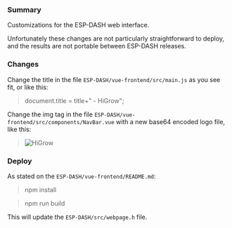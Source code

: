 
### Summary

Customizations for the ESP-DASH web interface.

Unfortunately these changes are not particularly straightforward to deploy, and the results are not portable between ESP-DASH releases.

### Changes

Change the title in the file `ESP-DASH/vue-frontend/src/main.js` as you see fit, or like this:

> document.title = title+" - HiGrow";

Change the img tag in the file `ESP-DASH/vue-frontend/src/components/NavBar.vue` with a new base64 encoded logo file, like this:

> <img src="INSERT logo.base64 CONTENT HERE" alt="HiGrow">

### Deploy

As stated on the `ESP-DASH/vue-frontend/README.md`:

> npm install

> npm run build

This will update the `ESP-DASH/src/webpage.h` file.

